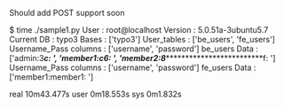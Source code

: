 
Should add POST support soon


$ time ./sample1.py 
User : root@localhost
Version : 5.0.51a-3ubuntu5.7
Current DB : typo3
Bases : ['typo3']
User_tables : ['be_users', 'fe_users']
Username_Pass columns : ['username', 'password']
be_users Data : ['admin:3******************************c: ', 'member1:c*************************6: ', 'member2:8******************************f: ']
Username_Pass columns : ['username', 'password']
fe_users Data : ['member1:member1: ']

real	10m43.477s
user	0m18.553s
sys	0m1.832s
